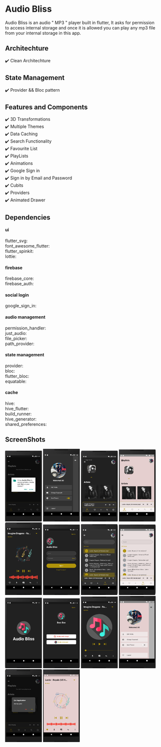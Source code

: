 # Audio Bliss

Audio Bliss is an audio " MP3 " player built in flutter, It asks for permission to access internal storage and once it is allowed you can play any mp3 file from your internal storage in this app.

## Architechture

✔️ Clean Architechture <br />

## State Management

✔️ Provider && Bloc pattern <br />

## Features and Components

✔️ 3D Transformations <br />
✔️ Multiple Themes <br />
✔️ Data Caching <br />
✔️ Search Functionality <br />
✔️ Favourite List <br />
✔️ PlayLists <br />
✔️ Animations <br />
✔️ Google Sign in <br />
✔️ Sign in by Email and Password <br />
✔️ Cubits <br />
✔️ Providers <br />
✔️ Animated Drawer <br />

## Dependencies

#### ui
flutter_svg:        
font_awesome_flutter:       
flutter_spinkit:        
lottie:     

#### firebase
firebase_core:      
firebase_auth:      


#### social login
google_sign_in:     


#### audio management
permission_handler:     
just_audio:     
file_picker:        
path_provider:      

#### state management
provider:       
bloc:       
flutter_bloc:       
equatable:      

#### cache
hive:       
hive_flutter:       
build_runner:       
hive_generator:     
shared_preferences:     

## ScreenShots

<p float="left">
  <img src="https://github.com/mo7amedaliEbaid/audio-bliss/blob/b262689ba345c375a8e147c9a4c8b1cf0b70774a/audiobliss_screenshots/ask_permission.png" width="120" />
  <img src="https://github.com/mo7amedaliEbaid/audio-bliss/blob/b262689ba345c375a8e147c9a4c8b1cf0b70774a/audiobliss_screenshots/drawer_dark.png" width="120" /> 
  <img src="https://github.com/mo7amedaliEbaid/audio-bliss/blob/b262689ba345c375a8e147c9a4c8b1cf0b70774a/audiobliss_screenshots/home_dark.png" width="120" />
   <img src="https://github.com/mo7amedaliEbaid/audio-bliss/blob/b262689ba345c375a8e147c9a4c8b1cf0b70774a/audiobliss_screenshots/home_light.png" width="120" />
   <img src="https://github.com/mo7amedaliEbaid/audio-bliss/blob/b262689ba345c375a8e147c9a4c8b1cf0b70774a/audiobliss_screenshots/playing_dark.png" width="120" />
   <img src="https://github.com/mo7amedaliEbaid/audio-bliss/blob/b262689ba345c375a8e147c9a4c8b1cf0b70774a/audiobliss_screenshots/signin.png" width="120" />
   <img src="https://github.com/mo7amedaliEbaid/audio-bliss/blob/b262689ba345c375a8e147c9a4c8b1cf0b70774a/audiobliss_screenshots/songs_dark.png" width="120" />
   <img src="https://github.com/mo7amedaliEbaid/audio-bliss/blob/b262689ba345c375a8e147c9a4c8b1cf0b70774a/audiobliss_screenshots/songs_light.png" width="120" />
   <img src="https://github.com/mo7amedaliEbaid/audio-bliss/blob/b262689ba345c375a8e147c9a4c8b1cf0b70774a/audiobliss_screenshots/splash.png" width="120" />
   <img src="https://github.com/mo7amedaliEbaid/audio-bliss/blob/b262689ba345c375a8e147c9a4c8b1cf0b70774a/audiobliss_screenshots/signin1.png" width="120" />
   <img src="https://github.com/mo7amedaliEbaid/audio-bliss/blob/b262689ba345c375a8e147c9a4c8b1cf0b70774a/audiobliss_screenshots/playing_off.png" width="120" />
   <img src="https://github.com/mo7amedaliEbaid/audio-bliss/blob/b262689ba345c375a8e147c9a4c8b1cf0b70774a/audiobliss_screenshots/drawe_light.png" width="120" />
   <img src="https://github.com/mo7amedaliEbaid/audio-bliss/blob/b262689ba345c375a8e147c9a4c8b1cf0b70774a/audiobliss_screenshots/close_app.png" width="120" />
   <img src="https://github.com/mo7amedaliEbaid/audio-bliss/blob/c81425c44c0615bc3d6aa5641ec48d77ec9189bf/audiobliss_screenshots/playing_light.png" width="120" />
</p>